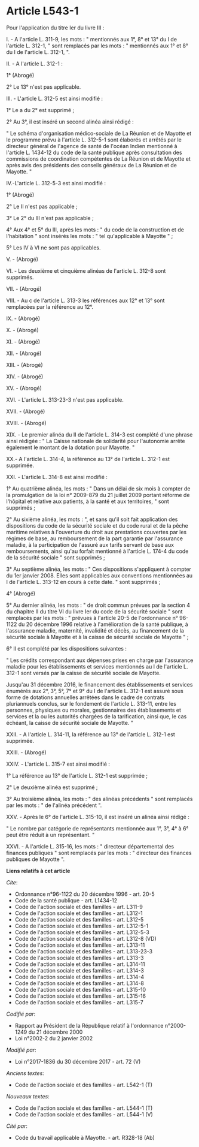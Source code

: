 # Article L543-1

Pour l'application du titre Ier du livre III :

I. - A l'article L. 311-9, les mots : " mentionnés aux 1°, 8° et 13° du I de l'article L. 312-1, " sont remplacés par les
mots : " mentionnés aux 1° et 8° du I de l'article L. 312-1, ".

II. - A l'article L. 312-1 : 

1° (Abrogé)

2° Le 13° n'est pas applicable.

III. - L'article L. 312-5 est ainsi modifié :

1° Le a du 2° est supprimé ;

2° Au 3°, il est inséré un second alinéa ainsi rédigé :

" Le schéma d'organisation médico-sociale de La Réunion et de Mayotte et le programme prévu à l'article L. 312-5-1 sont
élaborés et arrêtés par le directeur général de l'agence de santé de l'océan Indien mentionné à l'article L. 1434-12 du code
de la santé publique après consultation des commissions de coordination compétentes de La Réunion et de Mayotte et après avis
des présidents des conseils généraux de La Réunion et de Mayotte. "

IV.-L'article L. 312-5-3 est ainsi modifié :

1° (Abrogé)

2° Le II n'est pas applicable ;

3° Le 2° du III n'est pas applicable ;

4° Aux 4° et 5° du III, après les mots : " du code de la construction et de l'habitation " sont insérés les mots : " tel
qu'applicable à Mayotte " ;

5° Les IV à VI ne sont pas applicables.

V. - (Abrogé)

VI. - Les deuxième et cinquième alinéas de l'article L. 312-8 sont supprimés.

VII. - (Abrogé)

VIII. - Au c de l'article L. 313-3 les références aux 12° et 13° sont remplacées par la référence au 12°.

IX. - (Abrogé)

X. - (Abrogé)

XI. - (Abrogé)

XII. - (Abrogé)

XIII. - (Abrogé)

XIV. - (Abrogé)

XV. - (Abrogé)

XVI. - L'article L. 313-23-3 n'est pas applicable.

XVII. - (Abrogé)

XVIII. - (Abrogé)

XIX. - Le premier alinéa du II de l'article L. 314-3 est complété d'une phrase ainsi rédigée : " La Caisse nationale de
solidarité pour l'autonomie arrête également le montant de la dotation pour Mayotte. "

XX.- A l'article L. 314-4, la référence au 13° de l'article L. 312-1 est supprimée.

XXI. - L'article L. 314-8 est ainsi modifié :

1° Au quatrième alinéa, les mots : " Dans un délai de six mois à compter de la promulgation de la loi n° 2009-879 du 21
juillet 2009 portant réforme de l'hôpital et relative aux patients, à la santé et aux territoires, " sont supprimés ;

2° Au sixième alinéa, les mots : ", et sans qu'il soit fait application des dispositions du code de la sécurité sociale et du
code rural et de la pêche maritime relatives à l'ouverture du droit aux prestations couvertes par les régimes de base, au
remboursement de la part garantie par l'assurance maladie, à la participation de l'assuré aux tarifs servant de base aux
remboursements, ainsi qu'au forfait mentionné à l'article L. 174-4 du code de la sécurité sociale " sont supprimés ;

3° Au septième alinéa, les mots : " Ces dispositions s'appliquent à compter du 1er janvier 2008. Elles sont applicables aux
conventions mentionnées au I de l'article L. 313-12 en cours à cette date. " sont supprimés ;

4° (Abrogé)

5° Au dernier alinéa, les mots : " de droit commun prévues par la section 4 du chapitre II du titre VI du livre Ier du code
de la sécurité sociale " sont remplacés par les mots : " prévues à l'article 20-5 de l'ordonnance n° 96-1122 du 20 décembre
1996 relative à l'amélioration de la santé publique, à l'assurance maladie, maternité, invalidité et décès, au financement de
la sécurité sociale à Mayotte et à la caisse de sécurité sociale de Mayotte " ;

6° Il est complété par les dispositions suivantes :

" Les crédits correspondant aux dépenses prises en charge par l'assurance maladie pour les établissements et services
mentionnés au I de l'article L. 312-1 sont versés par la caisse de sécurité sociale de Mayotte.

Jusqu'au 31 décembre 2016, le financement des établissements et services énumérés aux 2°, 3°, 5°, 7° et 9° du I de l'article
L. 312-1 est assuré sous forme de dotations annuelles arrêtées dans le cadre de contrats pluriannuels conclus, sur le
fondement de l'article L. 313-11, entre les personnes, physiques ou morales, gestionnaires des établissements et services et
la ou les autorités chargées de la tarification, ainsi que, le cas échéant, la caisse de sécurité sociale de Mayotte. "

XXII. - A l'article L. 314-11, la référence au 13° de l'article L. 312-1 est supprimée.

XXIII. - (Abrogé)

XXIV. - L'article L. 315-7 est ainsi modifié :

1° La référence au 13° de l'article L. 312-1 est supprimée ;

2° Le deuxième alinéa est supprimé ;

3° Au troisième alinéa, les mots : " des alinéas précédents " sont remplacés par les mots : " de l'alinéa précédent ".

XXV. - Après le 6° de l'article L. 315-10, il est inséré un alinéa ainsi rédigé :

" Le nombre par catégorie de représentants mentionnée aux 1°, 3°, 4° à 6° peut être réduit à un représentant. "

XXVI. - A l'article L. 315-16, les mots : " directeur départemental des finances publiques " sont remplacés par les mots : "
directeur des finances publiques de Mayotte ".

**Liens relatifs à cet article**

_Cite_:

  - Ordonnance n°96-1122 du 20 décembre 1996 - art. 20-5
  - Code de la santé publique - art. L1434-12
  - Code de l'action sociale et des familles - art. L311-9
  - Code de l'action sociale et des familles - art. L312-1
  - Code de l'action sociale et des familles - art. L312-5
  - Code de l'action sociale et des familles - art. L312-5-1
  - Code de l'action sociale et des familles - art. L312-5-3
  - Code de l'action sociale et des familles - art. L312-8 (VD)
  - Code de l'action sociale et des familles - art. L313-11
  - Code de l'action sociale et des familles - art. L313-23-3
  - Code de l'action sociale et des familles - art. L313-3
  - Code de l'action sociale et des familles - art. L314-11
  - Code de l'action sociale et des familles - art. L314-3
  - Code de l'action sociale et des familles - art. L314-4
  - Code de l'action sociale et des familles - art. L314-8
  - Code de l'action sociale et des familles - art. L315-10
  - Code de l'action sociale et des familles - art. L315-16
  - Code de l'action sociale et des familles - art. L315-7

_Codifié par_:

  - Rapport au Président de la République relatif à l'ordonnance n°2000-1249 du 21 décembre 2000
  - Loi n°2002-2 du 2 janvier 2002

_Modifié par_:

  - Loi n°2017-1836 du 30 décembre 2017 - art. 72 (V)

_Anciens textes_:

  - Code de l'action sociale et des familles - art. L542-1 (T)

_Nouveaux textes_:

  - Code de l'action sociale et des familles - art. L544-1 (T)
  - Code de l'action sociale et des familles - art. L544-1 (V)

_Cité par_:

  - Code du travail applicable à Mayotte. - art. R328-18 (Ab)
